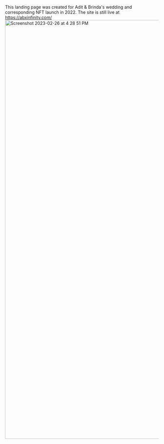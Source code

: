 This landing page was created for Adit & Brinda's wedding and corresponding NFT launch in 2022. The site is still live at https://abxinfinity.com/
<img width="1372" alt="Screenshot 2023-02-26 at 4 28 51 PM" src="https://user-images.githubusercontent.com/9127337/221443937-4df361af-5c58-4dce-8ab7-8faafec1a8d0.png">
